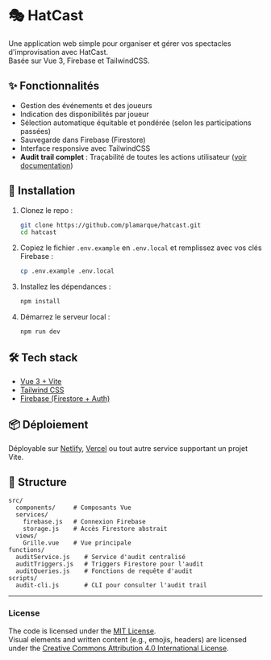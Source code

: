 # 🎭 HatCast

Une application web simple pour organiser et gérer vos spectacles d'improvisation avec HatCast.  
Basée sur Vue 3, Firebase et TailwindCSS.

## ✨ Fonctionnalités

- Gestion des événements et des joueurs
- Indication des disponibilités par joueur
- Sélection automatique équitable et pondérée (selon les participations passées)
- Sauvegarde dans Firebase (Firestore)
- Interface responsive avec TailwindCSS
- **Audit trail complet** : Traçabilité de toutes les actions utilisateur ([voir documentation](./AUDIT.md))

## 🚀 Installation

1. Clonez le repo :
   ```bash
   git clone https://github.com/plamarque/hatcast.git
   cd hatcast
   ```

2. Copiez le fichier `.env.example` en `.env.local` et remplissez avec vos clés Firebase :
   ```bash
   cp .env.example .env.local
   ```

3. Installez les dépendances :
   ```bash
   npm install
   ```

4. Démarrez le serveur local :
   ```bash
   npm run dev
   ```

## 🛠️ Tech stack

- [Vue 3 + Vite](https://vitejs.dev)
- [Tailwind CSS](https://tailwindcss.com)
- [Firebase (Firestore + Auth)](https://firebase.google.com)

## 📦 Déploiement

Déployable sur [Netlify](https://netlify.com), [Vercel](https://vercel.com) ou tout autre service supportant un projet Vite.

## 📁 Structure

```
src/
  components/     # Composants Vue
  services/
    firebase.js   # Connexion Firebase
    storage.js    # Accès Firestore abstrait
  views/
    Grille.vue    # Vue principale
functions/
  auditService.js    # Service d'audit centralisé
  auditTriggers.js   # Triggers Firestore pour l'audit
  auditQueries.js    # Fonctions de requête d'audit
scripts/
  audit-cli.js       # CLI pour consulter l'audit trail
```

---

### License

The code is licensed under the [MIT License](./LICENSE).  
Visual elements and written content (e.g., emojis, headers) are licensed under the [Creative Commons Attribution 4.0 International License](https://creativecommons.org/licenses/by/4.0/).